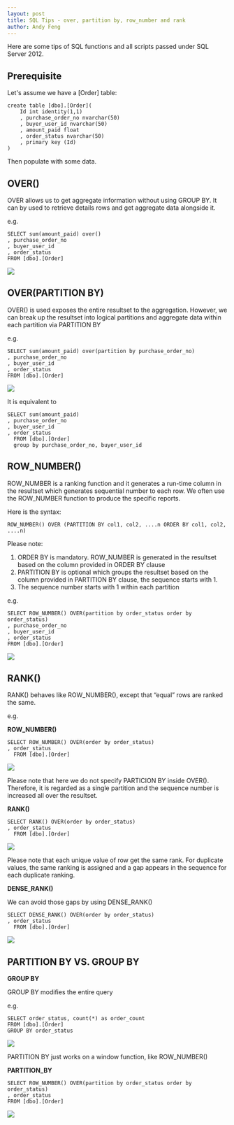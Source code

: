 ```yaml
---
layout: post
title: SQL Tips - over, partition by, row_number and rank
author: Andy Feng
---
```


Here are some tips of SQL functions and  all scripts passed under SQL Server 2012.

## Prerequisite ##

Let's assume we have a [Order] table:

	create table [dbo].[Order](
	    Id int identity(1,1)
	    , purchase_order_no nvarchar(50)
	    , buyer_user_id nvarchar(50)
	    , amount_paid float
		, order_status nvarchar(50)
		, primary key (Id)
	)

Then populate with some data.

## OVER() ##

OVER allows us to get aggregate information without using GROUP BY. It can by used to retrieve details rows and get aggregate data alongside it.

e.g.

	SELECT sum(amount_paid) over()
	, purchase_order_no
	, buyer_user_id
	, order_status
	FROM [dbo].[Order]

![](/images/posts/20171017-sql-1.png)

## OVER(PARTITION BY) ##

OVER() is used exposes the entire resultset to the aggregation. However, we can break up the resultset into logical partitions and aggregate data within each partition via PARTITION BY

e.g.

	SELECT sum(amount_paid) over(partition by purchase_order_no)
	, purchase_order_no
	, buyer_user_id
	, order_status
	FROM [dbo].[Order]

![](/images/posts/20171017-sql-2.png)

It is equivalent to

	SELECT sum(amount_paid)
	, purchase_order_no
	, buyer_user_id
	, order_status
	  FROM [dbo].[Order]
	  group by purchase_order_no, buyer_user_id

## ROW_NUMBER() ##

ROW_NUMBER is a ranking function and it generates a run-time column in the resultset which generates sequential number to each row. We often use the ROW_NUMBER function to produce the specific reports.

Here is the syntax:

	ROW_NUMBER() OVER (PARTITION BY col1, col2, ....n ORDER BY col1, col2, ....n)

Please note:

1. ORDER BY is mandatory. ROW_NUMBER is generated in the resultset based on the column provided in ORDER BY clause
1. PARTITION BY is optional which groups the resultset based on the column provided in PARTITION BY clause, the sequence starts with 1.
1. The sequence number starts with 1 within each partition

e.g.

	SELECT ROW_NUMBER() OVER(partition by order_status order by order_status)
	, purchase_order_no
	, buyer_user_id
	, order_status
	FROM [dbo].[Order]

![](/images/posts/20171017-sql-3.png)

## RANK() ##

RANK() behaves like ROW_NUMBER(), except that “equal” rows are ranked the same.

e.g.

**ROW_NUMBER()**

	SELECT ROW_NUMBER() OVER(order by order_status)
	, order_status
	  FROM [dbo].[Order]

![](/images/posts/20171017-sql-4.png)

Please note that here we do not specify PARTICION BY inside OVER(). Therefore, it is regarded as a single partition and the sequence number is increased all over the resultset.


**RANK()**

	SELECT RANK() OVER(order by order_status)
	, order_status
	  FROM [dbo].[Order]

![](/images/posts/20171017-sql-5.png)

Please note that each unique value of row get the same rank. For duplicate values, the same ranking is assigned and a gap appears in the sequence for each duplicate ranking.

**DENSE_RANK()**

We can avoid those gaps by using DENSE_RANK()

	SELECT DENSE_RANK() OVER(order by order_status)
	, order_status
	  FROM [dbo].[Order]

![](/images/posts/20171017-sql-6.png)

## PARTITION BY VS. GROUP BY ##

**GROUP BY**

GROUP BY modifies the entire query

e.g.

	SELECT order_status, count(*) as order_count
	FROM [dbo].[Order]
	GROUP BY order_status

![](/images/posts/20171017-sql-7.png)

PARTITION BY just works on a window function, like ROW_NUMBER()

**PARTITION_BY**

	SELECT ROW_NUMBER() OVER(partition by order_status order by order_status)
	, order_status
	FROM [dbo].[Order]

![](/images/posts/20171017-sql-8.png)